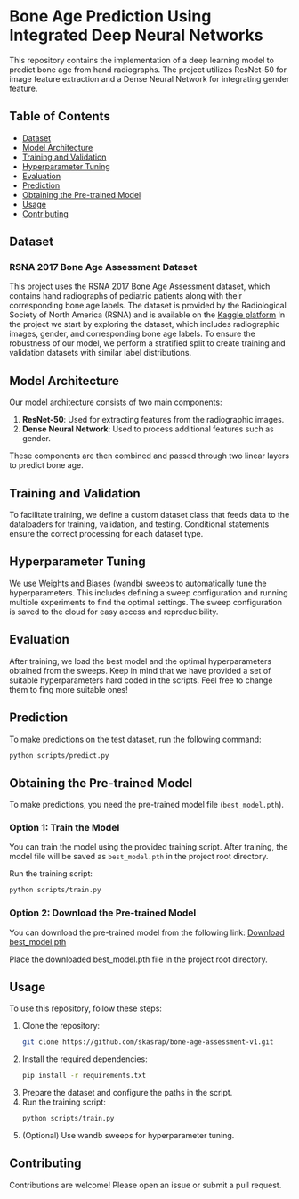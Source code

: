 # Bone Age Prediction Using Integrated Deep Neural Networks

This repository contains the implementation of a deep learning model to predict bone age from hand radiographs. The project utilizes ResNet-50 for image feature extraction and a Dense Neural Network for integrating gender feature.

## Table of Contents
- [Dataset](#dataset)
- [Model Architecture](#model-architecture)
- [Training and Validation](#training-and-validation)
- [Hyperparameter Tuning](#hyperparameter-tuning)
- [Evaluation](#evaluation)
- [Prediction](#prediction)
- [Obtaining the Pre-trained Model](#Obtaining-the-Pre-trained-Model)
- [Usage](#usage)
- [Contributing](#contributing)

## Dataset
### RSNA 2017 Bone Age Assessment Dataset
This project uses the RSNA 2017 Bone Age Assessment dataset, which contains hand radiographs of pediatric patients along with their corresponding bone age labels. The dataset is provided by the Radiological Society of North America (RSNA) and is available on the [Kaggle platform](https://www.kaggle.com/kmader/rsna-bone-age)
In the project we start by exploring the dataset, which includes radiographic images, gender, and corresponding bone age labels. To ensure the robustness of our model, we perform a stratified split to create training and validation datasets with similar label distributions.

## Model Architecture
Our model architecture consists of two main components:
1. **ResNet-50**: Used for extracting features from the radiographic images.
2. **Dense Neural Network**: Used to process additional features such as gender.

These components are then combined and passed through two linear layers to predict bone age.

## Training and Validation
To facilitate training, we define a custom dataset class that feeds data to the dataloaders for training, validation, and testing. Conditional statements ensure the correct processing for each dataset type.

## Hyperparameter Tuning
We use [Weights and Biases (wandb)](https://wandb.ai/) sweeps to automatically tune the hyperparameters. This includes defining a sweep configuration and running multiple experiments to find the optimal settings. The sweep configuration is saved to the cloud for easy access and reproducibility.

## Evaluation
After training, we load the best model and the optimal hyperparameters obtained from the sweeps. Keep in mind that we have provided a set of suitable hyperparameters hard coded in the scripts. Feel free to change them to fing more suitable ones!

## Prediction

To make predictions on the test dataset, run the following command:

```bash
python scripts/predict.py
```

## Obtaining the Pre-trained Model

To make predictions, you need the pre-trained model file (`best_model.pth`). 

### Option 1: Train the Model

You can train the model using the provided training script. After training, the model file will be saved as `best_model.pth` in the project root directory.

Run the training script:
```bash
python scripts/train.py
```

### Option 2: Download the Pre-trained Model
You can download the pre-trained model from the following link:
[Download best_model.pth](https://drive.google.com/file/d/1Vwlq2tLmv3_EOinPvB0hgcfvMWF_RtzP/view?usp=sharing)

Place the downloaded best_model.pth file in the project root directory.

## Usage
To use this repository, follow these steps:
1. Clone the repository:
    ```bash
    git clone https://github.com/skasrap/bone-age-assessment-v1.git
    ```
2. Install the required dependencies:
    ```bash
    pip install -r requirements.txt
    ```
3. Prepare the dataset and configure the paths in the script.
4. Run the training script:
    ```bash
    python scripts/train.py
    ```
5. (Optional) Use wandb sweeps for hyperparameter tuning.

## Contributing
Contributions are welcome! Please open an issue or submit a pull request.
